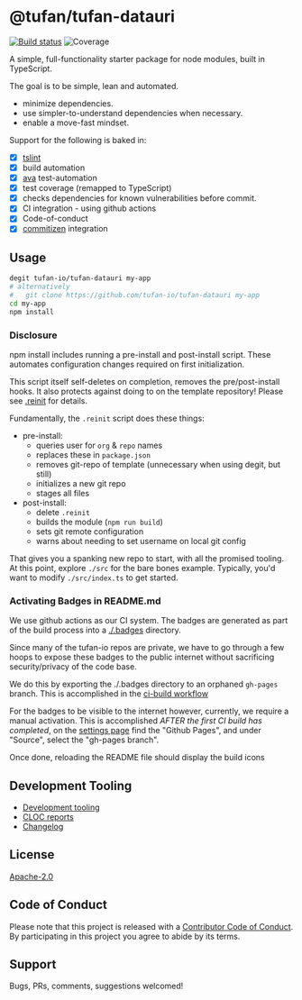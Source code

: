 # @tufan/tufan-datauri

[![Build status](https://tufan-io.github.io/tufan-datauri/ci/badge/build.svg)](https://github.com/tufan-io/tufan-datauri/actions)
![Coverage](https://tufan-io.github.io/tufan-datauri/ci/badge/coverage.svg)

A simple, full-functionality starter package for node modules, built in TypeScript.

The goal is to be simple, lean and automated.

- minimize dependencies.
- use simpler-to-understand dependencies when necessary.
- enable a move-fast mindset.

Support for the following is baked in:

- [x] [tslint](https://github.com/palantir/tslint)
- [x] build automation
- [x] [ava](https://github.com/avajs/ava) test-automation
- [x] test coverage (remapped to TypeScript)
- [x] checks dependencies for known vulnerabilities before commit.
- [x] CI integration - using github actions
- [x] Code-of-conduct
- [x] [commitizen](https://www.npmjs.com/package/commitizen) integration

## Usage

```bash
degit tufan-io/tufan-datauri my-app
# alternatively
#   git clone https://github.com/tufan-io/tufan-datauri my-app
cd my-app
npm install
```

### Disclosure
npm install includes running a pre-install and post-install script.
These automates configuration changes required on first initialization.

This script itself self-deletes on completion, removes the pre/post-install hooks.
It also protects against doing to on the template repository!
Please see [.reinit](https://github.com/tufan-io/tufan-datauri/blob/master/.reinit)
for details.

Fundamentally, the `.reinit` script does these things:
- pre-install:
  - queries user for `org` & `repo` names
  - replaces these in `package.json`
  - removes git-repo of template (unnecessary when using degit, but still)
  - initializes a new git repo
  - stages all files
- post-install:
  - delete `.reinit`
  - builds the module (`npm run build`)
  - sets git remote configuration
  - warns about needing to set username on local git config

That gives you a spanking new repo to start, with all the promised tooling.
At this point, explore `./src` for the bare bones example.
Typically, you'd want to modify `./src/index.ts` to get started.

### Activating Badges in README.md
We use github actions as our CI system. The badges are generated as part of the
build process into a [./.badges](./.badges) directory.

Since many of the tufan-io repos are private, we have to go through a few hoops
to expose these badges to the public internet without sacrificing security/privacy
of the code base.

We do this by exporting the ./.badges directory to an orphaned `gh-pages` branch.
This is accomplished in the [ci-build workflow](./github/workflows/ci-build.yml)

For the badges to be visible to the internet however, currently, we require a
manual activation. This is accomplished *AFTER the first CI build has completed*,
on the [settings page](https://github.com/tufan-io/tufan-datauri/settings)
find the "Github Pages", and under "Source", select the "gh-pages branch".

Once done, reloading the README file should display the build icons

## Development Tooling

- [Development tooling](./docs/DevTools.md)
- [CLOC reports](./cloc.md)
- [Changelog](./CHANGELOG.md)

## License

[Apache-2.0](./LICENSE.md)

## Code of Conduct

Please note that this project is released with a [Contributor Code of Conduct](code-of-conduct.md). By participating in this project you agree to abide by its terms.

## Support

Bugs, PRs, comments, suggestions welcomed!
